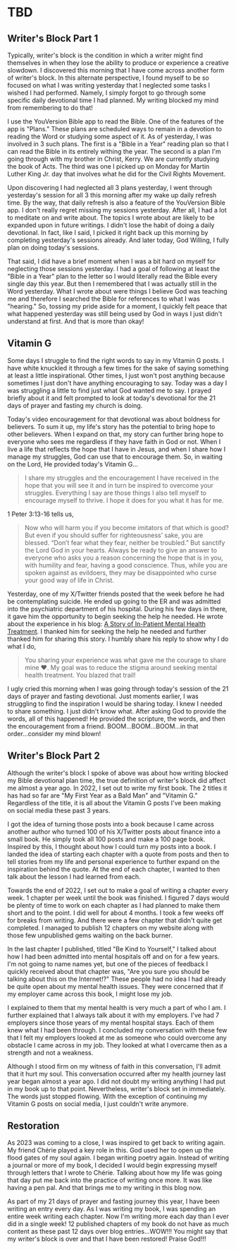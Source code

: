 # TBD

## Writer's Block Part 1

Typically, writer's block is the condition in which a writer might find themselves in when they lose the ability to produce or experience a creative slowdown. I discovered this morning that I have come across another form of writer's block. In this alternate perspective, I found myself to be so focused on what I was writing yesterday that I neglected some tasks I wished I had performed. Namely, I simply forgot to go through some specific daily devotional time I had planned. My writing blocked my mind from remembering to do that!

I use the YouVersion Bible app to read the Bible. One of the features of the app is "Plans." These plans are scheduled ways to remain in a devotion to reading the Word or studying some aspect of it. As of yesterday, I was involved in 3 such plans. The first is a "Bible in a Year" reading plan so that I can read the Bible in its entirely withing the year. The second is a plan I'm going through with my brother in Christ, Kerry. We are currently studying the book of Acts. The third was one I picked up on Monday for Martin Luther King Jr. day that involves what he did for the Civil Rights Movement.

Upon discovering I had neglected all 3 plans yesterday, I went through yesterday's session for all 3 this morning after my wake up daily refresh time. By the way, that daily refresh is also a feature of the YouVersion Bible app. I don't really regret missing my sessions yesterday. After all, I had a lot to meditate on and write about. The topics I wrote about are likely to be expanded upon in future writings. I didn't lose the habit of doing a daily devotional. In fact, like I said, I picked it right back up this morning by completing yesterday's sessions already. And later today, God Willing, I fully plan on doing today's sessions.

That said, I did have a brief moment when I was a bit hard on myself for neglecting those sessions yesterday. I had a goal of following at least the "Bible in a Year" plan to the letter so I would literally read the Bible every single day this year. But then I remembered that I was actually still in the Word yesterday. What I wrote about were things I believe God was teaching me and therefore I searched the Bible for references to what I was "hearing." So, tossing my pride aside for a moment, I quickly felt peace that what happened yesterday was still being used by God in ways I just didn't understand at first. And that is more than okay!

## Vitamin G

Some days I struggle to find the right words to say in my Vitamin G posts. I have white knuckled it through a few times for the sake of saying something at least a little inspirational. Other times, I just won't post anything because sometimes I just don't have anything encouraging to say. Today was a day I was struggling a little to find just what God wanted me to say. I prayed briefly about it and felt prompted to look at today's devotional for the 21 days of prayer and fasting my church is doing.

Today's video encouragement for that devotional was about boldness for believers. To sum it up, my life's story has the potential to bring hope to other believers. When I expand on that, my story can further bring hope to everyone who sees me regardless if they have faith in God or not. When I live a life that reflects the hope that I have in Jesus, and when I share how I manage my struggles, God can use that to encourage them. So, in waiting on the Lord, He provided today's Vitamin G...

> I share my struggles and the encouragement I have received in the hope that you will see it and in turn be inspired to overcome your struggles. Everything I say are those things I also tell myself to encourage myself to thrive. I hope it does for you what it has for me.

1 Peter 3:13-16 tells us, 

> Now who will harm you if you become imitators of that which is good? But even if you should suffer for righteousness’ sake, you are blessed. “Don’t fear what they fear, neither be troubled.” But sanctify the Lord God in your hearts. Always be ready to give an answer to everyone who asks you a reason concerning the hope that is in you, with humility and fear, having a good conscience. Thus, while you are spoken against as evildoers, they may be disappointed who curse your good way of life in Christ.

Yesterday, one of my X/Twitter friends posted that the week before he had be contemplating suicide. He ended up going to the ER and was admitted into the psychiatric department of his hospital. During his few days in there, it gave him the opportunity to begin seeking the help he needed. He wrote about the experience in his blog: [A Story of In-Patient Mental Health Treatment](https://justinnoel.dev/2024/01/17/a-story-of-in-patient-mental-health-treatment/). I thanked him for seeking the help he needed and further thanked him for sharing this story. I humbly share his reply to show why I do what I do,

> You sharing your experience was what gave me the courage to share mine ❤️.
> My goal was to reduce the stigma around seeking mental health treatment. 
> You blazed that trail!

I ugly cried this morning when I was going through today's session of the 21 days of prayer and fasting devotional. Just moments earlier, I was struggling to find the inspiration I would be sharing today. I knew I needed to share something. I just didn't know what. After asking God to provide the words, all of this happened! He provided the scripture, the words, and then the encouragement from a friend. BOOM...BOOM...BOOM...in that order...consider my mind blown!

## Writer's Block Part 2

Although the writer's block I spoke of above was about how writing blocked my Bible devotional plan time, the true definition of writer's block did affect me almost a year ago. In 2022, I set out to write my first book. The 2 titles it has had so far are "My First Year as a Bald Man" and "Vitamin G." Regardless of the title, it is all about the Vitamin G posts I've been making on social media these past 3 years.

I got the idea of turning those posts into a book because I came across another author who turned 100 of his X/Twitter posts about finance into a small book. He simply took all 100 posts and make a 100 page book. Inspired by this, I thought about how I could turn my posts into a book. I landed the idea of starting each chapter with a quote from posts and then to tell stories from my life and personal experience to further expand on the inspiration behind the quote. At the end of each chapter, I wanted to then talk about the lesson I had learned from each.

Towards the end of 2022, I set out to make a goal of writing a chapter every week. 1 chapter per week until the book was finished. I figured 7 days would be plenty of time to work on each chapter as I had planned to make them short and to the point. I did well for about 4 months. I took a few weeks off for breaks from writing. And there were a few chapter that didn't quite get completed. I managed to publish 12 chapters on my website along with those few unpublished gems waiting on the back burner.

In the last chapter I published, titled "Be Kind to Yourself," I talked about how I had been admitted into mental hospitals off and on for a few years. I'm not going to name names yet, but one of the pieces of feedback I quickly received about that chapter was, "Are you sure you should be talking about this on the Internet!?" These people had no idea I had already be quite open about my mental health issues. They were concerned that if my employer came across this book, I might lose my job.

I explained to them that my mental health is very much a part of who I am. I further explained that I always talk about it with my employers. I've had 7 employers since those years of my mental hospital stays. Each of them knew what I had been through. I concluded my conversation with these few that I felt my employers looked at me as someone who could overcome any obstacle I came across in my job. They looked at what I overcame then as a strength and not a weakness.

Although I stood firm on my witness of faith in this conversation, I'll admit that it hurt my soul. This conversation occurred after my health journey last year began almost a year ago. I did not doubt my writing anything I had put in my book up to that point. Nevertheless, writer's block set in immediately. The words just stopped flowing. With the exception of continuing my Vitamin G posts on social media, I just couldn't write anymore.

## Restoration

As 2023 was coming to a close, I was inspired to get back to writing again. My friend Chérie played a key role in this. God used her to open up the flood gates of my soul again. I began writing poetry again. Instead of writing a journal or more of my book, I decided I would begin expressing myself through letters that I wrote to Chérie. Talking about how my life was going that day put me back into the practice of writing once more. It was like having a pen pal. And that brings me to my writing in this blog now.

As part of my 21 days of prayer and fasting journey this year, I have been writing an entry every day. As I was writing my book, I was spending an entire week writing each chapter. Now I'm writing more each day than I ever did in a single week! 12 published chapters of my book do not have as much content as these past 12 days over blog entries...WOW!!! You might say that my writer's block is over and that I have been restored! Praise God!!!

